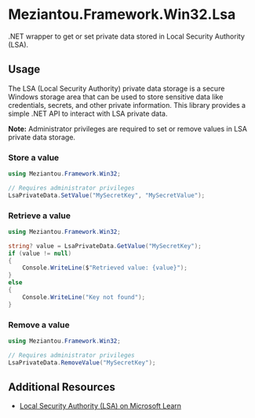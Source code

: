 # Meziantou.Framework.Win32.Lsa

.NET wrapper to get or set private data stored in Local Security Authority (LSA).

## Usage

The LSA (Local Security Authority) private data storage is a secure Windows storage area that can be used to store sensitive data like credentials, secrets, and other private information. This library provides a simple .NET API to interact with LSA private data.

**Note:** Administrator privileges are required to set or remove values in LSA private data storage.

### Store a value

```csharp
using Meziantou.Framework.Win32;

// Requires administrator privileges
LsaPrivateData.SetValue("MySecretKey", "MySecretValue");
```

### Retrieve a value

```csharp
using Meziantou.Framework.Win32;

string? value = LsaPrivateData.GetValue("MySecretKey");
if (value != null)
{
    Console.WriteLine($"Retrieved value: {value}");
}
else
{
    Console.WriteLine("Key not found");
}
```

### Remove a value

```csharp
using Meziantou.Framework.Win32;

// Requires administrator privileges
LsaPrivateData.RemoveValue("MySecretKey");
```

## Additional Resources

- [Local Security Authority (LSA) on Microsoft Learn](https://learn.microsoft.com/en-us/windows/win32/secauthn/lsa-authentication?WT.mc_id=DT-MVP-5003978)
